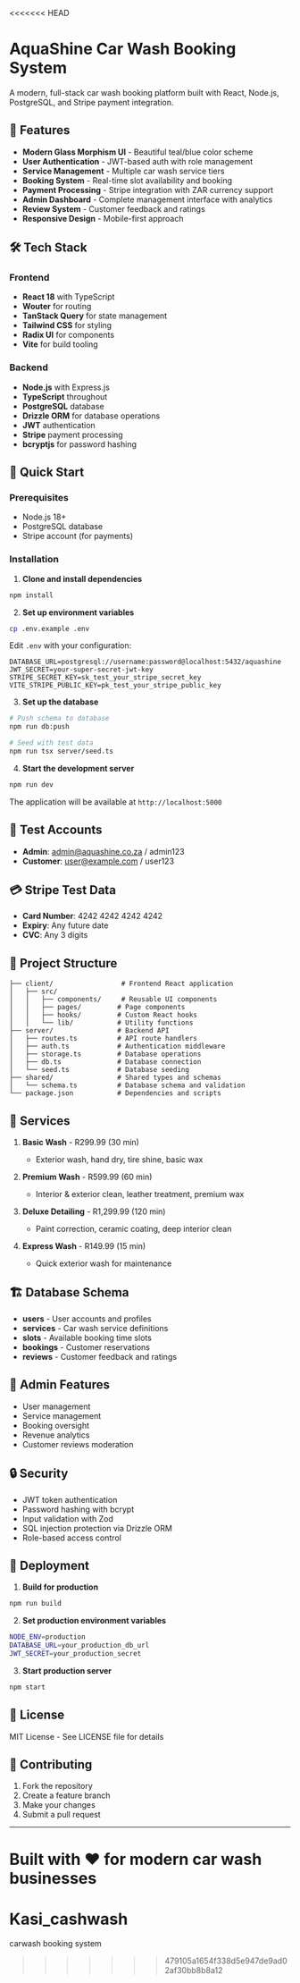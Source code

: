 <<<<<<< HEAD
# AquaShine Car Wash Booking System

A modern, full-stack car wash booking platform built with React, Node.js, PostgreSQL, and Stripe payment integration.

## 🚗 Features

- **Modern Glass Morphism UI** - Beautiful teal/blue color scheme
- **User Authentication** - JWT-based auth with role management
- **Service Management** - Multiple car wash service tiers
- **Booking System** - Real-time slot availability and booking
- **Payment Processing** - Stripe integration with ZAR currency support
- **Admin Dashboard** - Complete management interface with analytics
- **Review System** - Customer feedback and ratings
- **Responsive Design** - Mobile-first approach

## 🛠️ Tech Stack

### Frontend
- **React 18** with TypeScript
- **Wouter** for routing
- **TanStack Query** for state management
- **Tailwind CSS** for styling
- **Radix UI** for components
- **Vite** for build tooling

### Backend
- **Node.js** with Express.js
- **TypeScript** throughout
- **PostgreSQL** database
- **Drizzle ORM** for database operations
- **JWT** authentication
- **Stripe** payment processing
- **bcryptjs** for password hashing

## 🚀 Quick Start

### Prerequisites
- Node.js 18+ 
- PostgreSQL database
- Stripe account (for payments)

### Installation

1. **Clone and install dependencies**
```bash
npm install
```

2. **Set up environment variables**
```bash
cp .env.example .env
```

Edit `.env` with your configuration:
```env
DATABASE_URL=postgresql://username:password@localhost:5432/aquashine
JWT_SECRET=your-super-secret-jwt-key
STRIPE_SECRET_KEY=sk_test_your_stripe_secret_key
VITE_STRIPE_PUBLIC_KEY=pk_test_your_stripe_public_key
```

3. **Set up the database**
```bash
# Push schema to database
npm run db:push

# Seed with test data
npm run tsx server/seed.ts
```

4. **Start the development server**
```bash
npm run dev
```

The application will be available at `http://localhost:5000`

## 🔐 Test Accounts

- **Admin**: admin@aquashine.co.za / admin123
- **Customer**: user@example.com / user123

## 💳 Stripe Test Data

- **Card Number**: 4242 4242 4242 4242
- **Expiry**: Any future date
- **CVC**: Any 3 digits

## 📁 Project Structure

```
├── client/                 # Frontend React application
│   ├── src/
│   │   ├── components/     # Reusable UI components
│   │   ├── pages/         # Page components
│   │   ├── hooks/         # Custom React hooks
│   │   └── lib/           # Utility functions
├── server/                # Backend API
│   ├── routes.ts          # API route handlers
│   ├── auth.ts            # Authentication middleware
│   ├── storage.ts         # Database operations
│   ├── db.ts              # Database connection
│   └── seed.ts            # Database seeding
├── shared/                # Shared types and schemas
│   └── schema.ts          # Database schema and validation
└── package.json           # Dependencies and scripts
```

## 🎨 Services

1. **Basic Wash** - R299.99 (30 min)
   - Exterior wash, hand dry, tire shine, basic wax

2. **Premium Wash** - R599.99 (60 min) 
   - Interior & exterior clean, leather treatment, premium wax

3. **Deluxe Detailing** - R1,299.99 (120 min)
   - Paint correction, ceramic coating, deep interior clean

4. **Express Wash** - R149.99 (15 min)
   - Quick exterior wash for maintenance

## 🏗️ Database Schema

- **users** - User accounts and profiles
- **services** - Car wash service definitions  
- **slots** - Available booking time slots
- **bookings** - Customer reservations
- **reviews** - Customer feedback and ratings

## 🌟 Admin Features

- User management
- Service management  
- Booking oversight
- Revenue analytics
- Customer reviews moderation

## 🔒 Security

- JWT token authentication
- Password hashing with bcrypt
- Input validation with Zod
- SQL injection protection via Drizzle ORM
- Role-based access control

## 🚀 Deployment

1. **Build for production**
```bash
npm run build
```

2. **Set production environment variables**
```bash
NODE_ENV=production
DATABASE_URL=your_production_db_url
JWT_SECRET=your_production_secret
```

3. **Start production server**
```bash
npm start
```

## 📄 License

MIT License - See LICENSE file for details

## 🤝 Contributing

1. Fork the repository
2. Create a feature branch
3. Make your changes
4. Submit a pull request

---

Built with ❤️ for modern car wash businesses
=======
# Kasi_cashwash
carwash booking system
>>>>>>> 479105a1654f338d5e947de9ad02af30bb8b8a12
